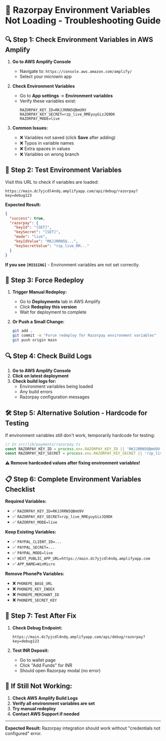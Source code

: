 # 🚨 Razorpay Environment Variables Not Loading - Troubleshooting Guide

## 🔍 **Step 1: Check Environment Variables in AWS Amplify**

1. **Go to AWS Amplify Console**
   - Navigate to: `https://console.aws.amazon.com/amplify/`
   - Select your microwin app

2. **Check Environment Variables**
   - Go to **App settings** → **Environment variables**
   - Verify these variables exist:
     ```
     RAZORPAY_KEY_ID=RKJJRRN5QBmU9V
     RAZORPAY_KEY_SECRET=rzp_live_RMEyuyGizJQ9DK
     RAZORPAY_MODE=live
     ```

3. **Common Issues:**
   - ❌ Variables not saved (click **Save** after adding)
   - ❌ Typos in variable names
   - ❌ Extra spaces in values
   - ❌ Variables on wrong branch

## 🔧 **Step 2: Test Environment Variables**

Visit this URL to check if variables are loaded:
```
https://main.dc7yjcdl4ndq.amplifyapp.com/api/debug/razorpay?key=debug123
```

**Expected Result:**
```json
{
  "success": true,
  "razorpay": {
    "keyId": "[SET]",
    "keySecret": "[SET]",
    "mode": "live",
    "keyIdValue": "RKJJRRN5Q...",
    "keySecretValue": "rzp_live_RM..."
  }
}
```

**If you see `[MISSING]`** - Environment variables are not set correctly.

## 🚀 **Step 3: Force Redeploy**

1. **Trigger Manual Redeploy:**
   - Go to **Deployments** tab in AWS Amplify
   - Click **Redeploy this version**
   - Wait for deployment to complete

2. **Or Push a Small Change:**
   ```bash
   git add .
   git commit -m "Force redeploy for Razorpay environment variables"
   git push origin main
   ```

## 🔍 **Step 4: Check Build Logs**

1. **Go to AWS Amplify Console**
2. **Click on latest deployment**
3. **Check build logs for:**
   - Environment variables being loaded
   - Any build errors
   - Razorpay configuration messages

## 🛠️ **Step 5: Alternative Solution - Hardcode for Testing**

If environment variables still don't work, temporarily hardcode for testing:

```typescript
// In src/lib/payments/razorpay.ts
const RAZORPAY_KEY_ID = process.env.RAZORPAY_KEY_ID || 'RKJJRRN5QBmU9V';
const RAZORPAY_KEY_SECRET = process.env.RAZORPAY_KEY_SECRET || 'rzp_live_RMEyuyGizJQ9DK';
```

**⚠️ Remove hardcoded values after fixing environment variables!**

## 📋 **Step 6: Complete Environment Variables Checklist**

**Required Variables:**
- ✅ `RAZORPAY_KEY_ID=RKJJRRN5QBmU9V`
- ✅ `RAZORPAY_KEY_SECRET=rzp_live_RMEyuyGizJQ9DK`
- ✅ `RAZORPAY_MODE=live`

**Keep Existing Variables:**
- ✅ `PAYPAL_CLIENT_ID=...`
- ✅ `PAYPAL_SECRET=...`
- ✅ `PAYPAL_MODE=live`
- ✅ `NEXT_PUBLIC_APP_URL=https://main.dc7yjcdl4ndq.amplifyapp.com`
- ✅ `APP_NAME=WinMicro`

**Remove PhonePe Variables:**
- ❌ `PHONEPE_BASE_URL`
- ❌ `PHONEPE_KEY_INDEX`
- ❌ `PHONEPE_MERCHANT_ID`
- ❌ `PHONEPE_SECRET_KEY`

## 🎯 **Step 7: Test After Fix**

1. **Check Debug Endpoint:**
   ```
   https://main.dc7yjcdl4ndq.amplifyapp.com/api/debug/razorpay?key=debug123
   ```

2. **Test INR Deposit:**
   - Go to wallet page
   - Click "Add Funds" for INR
   - Should open Razorpay modal (no error)

## 🚨 **If Still Not Working:**

1. **Check AWS Amplify Build Logs**
2. **Verify all environment variables are set**
3. **Try manual redeploy**
4. **Contact AWS Support if needed**

---

**Expected Result:** Razorpay integration should work without "credentials not configured" error.
